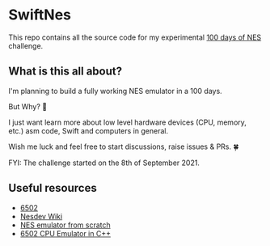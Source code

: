 # SwiftNes

This repo contains all the source code for my experimental [100 days of NES](https://twitter.com/search?q=100daysOfNES&src=typed_query) challenge.

## What is this all about?

I'm planning to build a fully working NES emulator in a 100 days. 

But Why? 🤔 

I just want learn more about low level hardware devices (CPU, memory, etc.) asm code, Swift and computers in general.

Wish me luck and feel free to start discussions, raise issues & PRs. 🍀

FYI: The challenge started on the 8th of September 2021. 


## Useful resources

- [6502](http://www.obelisk.me.uk/6502/)
- [Nesdev Wiki](https://wiki.nesdev.com)
- [NES emulator from scratch](https://www.youtube.com/playlist?app=desktop&list=PLrOv9FMX8xJHqMvSGB_9G9nZZ_4IgteYf)
- [6502 CPU Emulator in C++](https://www.youtube.com/watch?v=qJgsuQoy9bc&list=PLLwK93hM93Z13TRzPx9JqTIn33feefl37)

